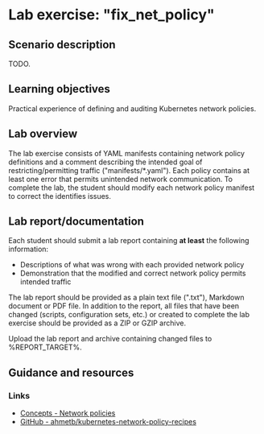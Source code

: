 <!--
SPDX-FileCopyrightText: © 2025 Menacit AB <foss@menacit.se>
SPDX-License-Identifier: CC-BY-SA-4.0
X-Context: Kubernetes security course
-->

# Lab exercise: "fix\_net\_policy"


## Scenario description
TODO.


## Learning objectives
Practical experience of defining and auditing Kubernetes network policies.


## Lab overview
The lab exercise consists of YAML manifests containing network policy definitions and a comment
describing the intended goal of restricting/permitting traffic ("manifests/*.yaml"). Each policy
contains at least one error that permits unintended network communication. To complete the lab, the
student should modify each network policy manifest to correct the identifies issues. 


## Lab report/documentation
Each student should submit a lab report containing **at least** the following information:
- Descriptions of what was wrong with each provided network policy
- Demonstration that the modified and correct network policy permits intended traffic
  
The lab report should be provided as a plain text file (".txt"), Markdown document or PDF file.
In addition to the report, all files that have been changed (scripts, configuration sets, etc.) or
created to complete the lab exercise should be provided as a ZIP or GZIP archive.  
  
Upload the lab report and archive containing changed files to %REPORT_TARGET%.


## Guidance and resources


### Links
- [Concepts - Network policies](https://kubernetes.io/docs/concepts/services-networking/network-policies/)
- [GitHub - ahmetb/kubernetes-network-policy-recipes](https://github.com/ahmetb/kubernetes-network-policy-recipes)
